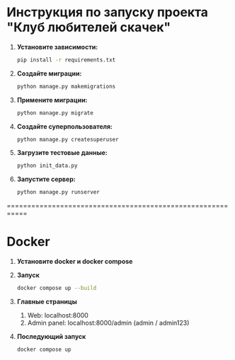 # Инструкция по запуску проекта "Клуб любителей скачек"

1. **Установите зависимости:**
   ```bash
   pip install -r requirements.txt
   ```

2. **Создайте миграции:**
   ```bash
   python manage.py makemigrations
   ```

3. **Примените миграции:**
   ```bash
   python manage.py migrate
   ```

4. **Создайте суперпользователя:**
   ```bash
   python manage.py createsuperuser
   ```

5. **Загрузите тестовые данные:**
   ```bash
   python init_data.py
   ```

6. **Запустите сервер:**
   ```bash
   python manage.py runserver
   ```
===========================================================

# Docker

1. **Установите docker и docker compose**

2. **Запуск**
   ```bash
   docker compose up --build
   ```

3. **Главные страницы**
   1. Web: localhost:8000
   2. Admin panel: localhost:8000/admin (admin / admin123)

4. **Последующий запуск**
   ```bash
   docker compose up
   ```
